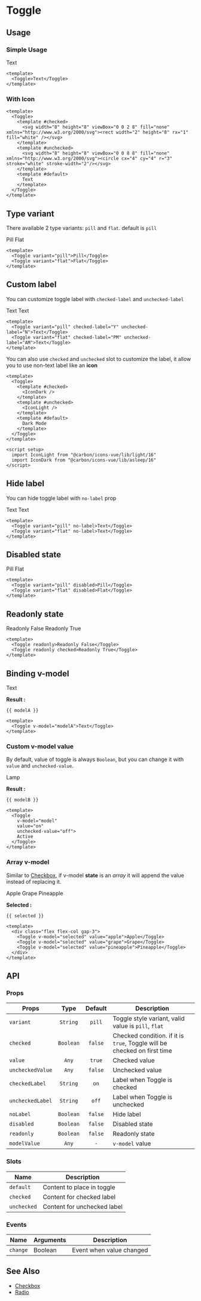 <script setup>
  import Toggle from "./Toggle.vue"
  import IconLight from "@carbon/icons-vue/lib/light/16"
  import IconDark from "@carbon/icons-vue/lib/asleep/16"
  import { ref } from "vue-demi"
  import { useDark } from '@vueuse/core'

  const modelA   = ref(false)
  const modelB   = ref('off')
  const isDark   = useDark()
  const selected = ref([])
</script>

# Toggle

## Usage

### Simple Usage
<preview>
  <Toggle>Text</Toggle>
</preview>

```vue
<template>
  <Toggle>Text</Toggle>
</template>
```

### With Icon

<preview>
  <Toggle>
    <template #checked>
      <svg width="8" height="8" viewBox="0 0 2 8" fill="none" xmlns="http://www.w3.org/2000/svg"><rect width="2" height="8" rx="1" fill="white" /></svg>
    </template>
    <template #unchecked>
      <svg width="8" height="8" viewBox="0 0 8 8" fill="none" xmlns="http://www.w3.org/2000/svg"><circle cx="4" cy="4" r="3" stroke="white" stroke-width="2"/></svg>
    </template>
    <template #default>
      Text
    </template>
  </Toggle>
</preview>

```vue
<template>
  <Toggle>
    <template #checked>
      <svg width="8" height="8" viewBox="0 0 2 8" fill="none" xmlns="http://www.w3.org/2000/svg"><rect width="2" height="8" rx="1" fill="white" /></svg>
    </template>
    <template #unchecked>
      <svg width="8" height="8" viewBox="0 0 8 8" fill="none" xmlns="http://www.w3.org/2000/svg"><circle cx="4" cy="4" r="3" stroke="white" stroke-width="2"/></svg>
    </template>
    <template #default>
      Text
    </template>
  </Toggle>
</template>
```

## Type variant

There available 2 type variants: `pill` and `flat`. default is `pill`

<preview class="flex-col items-center gap-3">
  <Toggle variant="pill">Pill</Toggle>
  <Toggle variant="flat">Flat</Toggle>
</preview>

```vue
<template>
  <Toggle variant="pill">Pill</Toggle>
  <Toggle variant="flat">Flat</Toggle>
</template>
```

## Custom label

You can customize toggle label with `checked-label` and `unchecked-label`

<preview class="flex-col items-center gap-3">
  <Toggle variant="pill" checked-label="Y" unchecked-label="N">Text</Toggle>
  <Toggle variant="flat" checked-label="PM" unchecked-label="AM">Text</Toggle>
</preview>

```vue
<template>
  <Toggle variant="pill" checked-label="Y" unchecked-label="N">Text</Toggle>
  <Toggle variant="flat" checked-label="PM" unchecked-label="AM">Text</Toggle>
</template>
```

You can also use `checked` and `unchecked` slot to customize the label, it allow you to use non-text label like an **icon**

<preview class="flex-col items-center gap-3">
  <Toggle v-model="isDark">
    <template #checked>
      <IconDark />
    </template>
    <template #unchecked>
      <IconLight />
    </template>
    <template #default>
      Dark Mode
    </template>
  </Toggle>
</preview>

```vue
<template>
  <Toggle>
    <template #checked>
      <IconDark />
    </template>
    <template #unchecked>
      <IconLight />
    </template>
    <template #default>
      Dark Mode
    </template>
  </Toggle>
</template>

<script setup>
  import IconLight from "@carbon/icons-vue/lib/light/16"
  import IconDark from "@carbon/icons-vue/lib/asleep/16"
</script>
```

## Hide label

You can hide toggle label with `no-label` prop

<preview class="flex-col items-center gap-3">
  <Toggle variant="pill" no-label>Text</Toggle>
  <Toggle variant="flat" no-label>Text</Toggle>
</preview>

```vue
<template>
  <Toggle variant="pill" no-label>Text</Toggle>
  <Toggle variant="flat" no-label>Text</Toggle>
</template>
```

## Disabled state

<preview class="flex-col items-center gap-3">
  <Toggle variant="pill" disabled>Pill</Toggle>
  <Toggle variant="flat" disabled>Flat</Toggle>
</preview>

```vue
<template>
  <Toggle variant="pill" disabled>Pill</Toggle>
  <Toggle variant="flat" disabled>Flat</Toggle>
</template>
```

## Readonly state

<preview class="flex-col items-center gap-3">
  <Toggle readonly>Readonly False</Toggle>
  <Toggle readonly checked>Readonly True</Toggle>
</preview>

```vue
<template>
  <Toggle readonly>Readonly False</Toggle>
  <Toggle readonly checked>Readonly True</Toggle>
</template>
```

## Binding v-model

<preview class="flex-col items-center gap-3">
  <Toggle v-model="modelA">Text</Toggle>
</preview>

**Result :**

<pre><code>{{ modelA }}</code></pre>

```vue
<template>
  <Toggle v-model="modelA">Text</Toggle>
</template>
```

### Custom v-model value

By default, value of toggle is always `Boolean`, but you can change it with `value` and `unchecked-value`.

<preview class="flex-col items-center gap-3">
  <Toggle v-model="modelB" value="on" unchecked-value="off">Lamp</Toggle>
</preview>

**Result :**

<pre><code>{{ modelB }}</code></pre>

```vue
<template>
  <Toggle
    v-model="model"
    value="on"
    unchecked-value="off">
    Active
  </Toggle>
</template>
```

### Array v-model

Similar to [Checkbox](/checkbox/component), if v-model **state** is an *array* it will append the value instead of replacing it.

<preview class="flex-col items-center">
  <div class="flex flex-col gap-3">
    <Toggle v-model="selected" value="apple">Apple</Toggle>
    <Toggle v-model="selected" value="grape">Grape</Toggle>
    <Toggle v-model="selected" value="pineapple">Pineapple</Toggle>
  </div>
</preview>

**Selected :**
<pre class="whitespace-normal"><code>{{ selected }}</code></pre>

```vue
<template>
  <div class="flex flex-col gap-3">
    <Toggle v-model="selected" value="apple">Apple</Toggle>
    <Toggle v-model="selected" value="grape">Grape</Toggle>
    <Toggle v-model="selected" value="pineapple">Pineapple</Toggle>
  </div>
</template>
```

## API

### Props

| Props            |   Type    | Default | Description                                                              |
|------------------|:---------:|:-------:|--------------------------------------------------------------------------|
| `variant`        | `String`  | `pill`  | Toggle style variant, valid value is `pill`, `flat`                      |
| `checked`        | `Boolean` | `false` | Checked condition. if it is `true`, Toggle will be checked on first time |
| `value`          |   `Any`   | `true`  | Checked value                                                            |
| `uncheckedValue` |   `Any`   | `false` | Unchecked value                                                          |
| `checkedLabel`   | `String`  |  `on`   | Label when Toggle is checked                                             |
| `uncheckedLabel` | `String`  |  `off`  | Label when Toggle is unchecked                                           |
| `noLabel`        | `Boolean` | `false` | Hide label                                                               |
| `disabled`       | `Boolean` | `false` | Disabled state                                                           |
| `readonly`       | `Boolean` | `false` | Readonly state                                                           |
| `modelValue`     |   `Any`   |   `-`   | `v-model` value                                                          |

### Slots

| Name        | Description                 |
|-------------|-----------------------------|
| `default`   | Content to place in toggle  |
| `checked`   | Content for checked label   |
| `unchecked` | Content for unchecked label |

### Events

| Name     | Arguments | Description              |
|----------|-----------|--------------------------|
| `change` | Boolean   | Event when value changed |

## See Also
- [Checkbox](/checkbox/component)
- [Radio](/radio/component)
